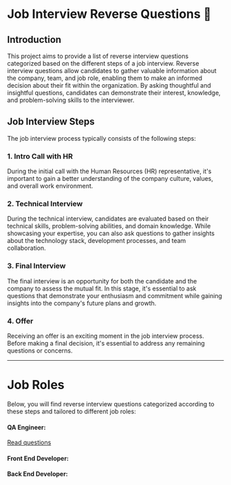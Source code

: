 # Job Interview Reverse Questions 🤔

## Introduction
This project aims to provide a list of reverse interview questions categorized based on the different steps of a job interview. Reverse interview questions allow candidates to gather valuable information about the company, team, and job role, enabling them to make an informed decision about their fit within the organization. By asking thoughtful and insightful questions, candidates can demonstrate their interest, knowledge, and problem-solving skills to the interviewer.

## Job Interview Steps
The job interview process typically consists of the following steps:

### 1. Intro Call with HR
During the initial call with the Human Resources (HR) representative, it's important to gain a better understanding of the company culture, values, and overall work environment. 

### 2. Technical Interview
During the technical interview, candidates are evaluated based on their technical skills, problem-solving abilities, and domain knowledge. While showcasing your expertise, you can also ask questions to gather insights about the technology stack, development processes, and team collaboration. 

### 3. Final Interview
The final interview is an opportunity for both the candidate and the company to assess the mutual fit. In this stage, it's essential to ask questions that demonstrate your enthusiasm and commitment while gaining insights into the company's future plans and growth.

### 4. Offer
Receiving an offer is an exciting moment in the job interview process. Before making a final decision, it's essential to address any remaining questions or concerns.

---
# Job Roles 

Below, you will find reverse interview questions categorized according to these steps and tailored to different job roles:

#### QA Engineer: 
[Read questions](QA/QAEngineer.md)

#### Front End Developer:

#### Back End Developer:


